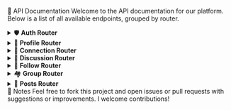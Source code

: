 📡 API Documentation
Welcome to the API documentation for our platform. Below is a list of all available endpoints, grouped by router.

<details> <summary>🛡️ <strong>Auth Router</strong></summary>
POST /auth/signup – Register a new user

POST /auth/login – Log in a user

GET /auth/logout – Log out the current user

</details>
<details> <summary>👤 <strong>Profile Router</strong></summary>
GET /profile/view – View profile information

PATCH /profile/edit – Edit profile details

PATCH /profile/password – Change user password

</details>
<details> <summary>🔗 <strong>Connection Router</strong></summary>
POST /connections/friend-request/send/:status/:userId
Send a friend request (status must be requested)

POST /connections/friend-requests/review/:status/:requestId
Review a request (status can be accepted or rejected)

POST /connections/follow/:userId – Follow a user

POST /connections/unfollow/:userId – Unfollow a user

GET /connections/friend-requests/view – View incoming friend requests

GET /connections/friends-list – Get list of friends

GET /connections/new-friends – Discover new friends

POST /connections/unFriend/:friendId – Unfriend a user

</details>
<details> <summary>💬 <strong>Discussion Router</strong></summary>
GET /discussions/discussion/:postId – Get discussions on a post

</details>
<details> <summary>👥 <strong>Follow Router</strong></summary>
GET /follows/followers/:userId – Get list of followers

GET /follows/following/:userId – Get list of following users

</details>
<details> <summary>🏘️ <strong>Group Router</strong></summary>
POST /groups/group/create – Create a new group

POST /groups/group/joinRequest/:groupId – Request to join a group

POST /groups/group/addModerator/:groupId/:newMemberId – Promote a member to moderator

POST /groups/group/removeModerator/:groupId/:moderatorId – Remove a moderator

POST /groups/group/removeMember/:groupId/:memberId – Remove a group member

</details>
<details> <summary>📝 <strong>Posts Router</strong></summary>
POST /posts/post/create – Create a new post

POST /posts/posts/group/create/:groupId – Create a post in a group

GET /posts/posts/view – View all posts

GET /posts/posts/view/:userId – View posts by user

GET /posts/posts/feed – View personalized feed

GET /posts/post/view/:postId – View a single post

POST /posts/posts/like/:postId – Like a post

POST /posts/posts/comment/:postId – Comment on a post

</details>
📝 Notes
Feel free to fork this project and open issues or pull requests with suggestions or improvements. I welcome contributions!
